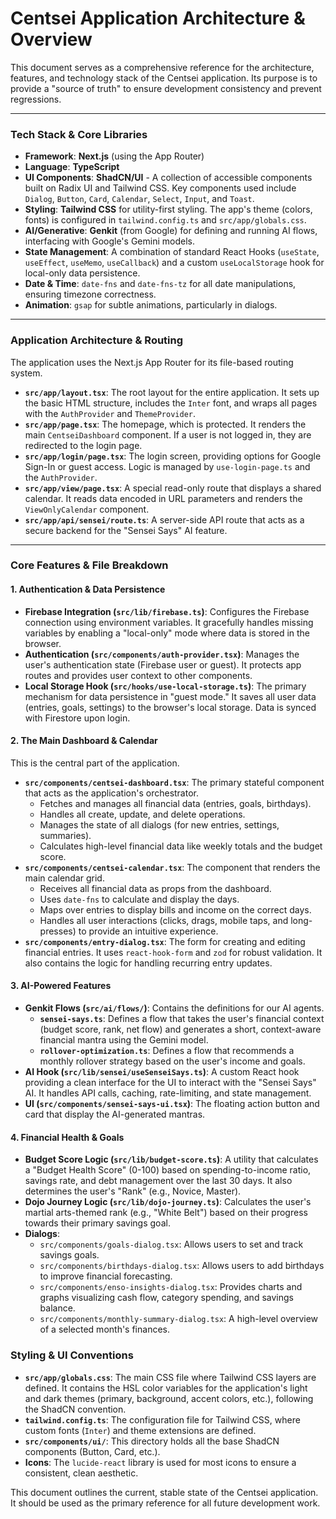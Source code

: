 
# Centsei Application Architecture & Overview

This document serves as a comprehensive reference for the architecture, features, and technology stack of the Centsei application. Its purpose is to provide a "source of truth" to ensure development consistency and prevent regressions.

---

### Tech Stack & Core Libraries

*   **Framework**: **Next.js** (using the App Router)
*   **Language**: **TypeScript**
*   **UI Components**: **ShadCN/UI** - A collection of accessible components built on Radix UI and Tailwind CSS. Key components used include `Dialog`, `Button`, `Card`, `Calendar`, `Select`, `Input`, and `Toast`.
*   **Styling**: **Tailwind CSS** for utility-first styling. The app's theme (colors, fonts) is configured in `tailwind.config.ts` and `src/app/globals.css`.
*   **AI/Generative**: **Genkit** (from Google) for defining and running AI flows, interfacing with Google's Gemini models.
*   **State Management**: A combination of standard React Hooks (`useState`, `useEffect`, `useMemo`, `useCallback`) and a custom `useLocalStorage` hook for local-only data persistence.
*   **Date & Time**: `date-fns` and `date-fns-tz` for all date manipulations, ensuring timezone correctness.
*   **Animation**: `gsap` for subtle animations, particularly in dialogs.

---

### Application Architecture & Routing

The application uses the Next.js App Router for its file-based routing system.

*   **`src/app/layout.tsx`**: The root layout for the entire application. It sets up the basic HTML structure, includes the `Inter` font, and wraps all pages with the `AuthProvider` and `ThemeProvider`.
*   **`src/app/page.tsx`**: The homepage, which is protected. It renders the main `CentseiDashboard` component. If a user is not logged in, they are redirected to the login page.
*   **`src/app/login/page.tsx`**: The login screen, providing options for Google Sign-In or guest access. Logic is managed by `use-login-page.ts` and the `AuthProvider`.
*   **`src/app/view/page.tsx`**: A special read-only route that displays a shared calendar. It reads data encoded in URL parameters and renders the `ViewOnlyCalendar` component.
*   **`src/app/api/sensei/route.ts`**: A server-side API route that acts as a secure backend for the "Sensei Says" AI feature.

---

### Core Features & File Breakdown

#### 1. Authentication & Data Persistence

*   **Firebase Integration (`src/lib/firebase.ts`)**: Configures the Firebase connection using environment variables. It gracefully handles missing variables by enabling a "local-only" mode where data is stored in the browser.
*   **Authentication (`src/components/auth-provider.tsx`)**: Manages the user's authentication state (Firebase user or guest). It protects app routes and provides user context to other components.
*   **Local Storage Hook (`src/hooks/use-local-storage.ts`)**: The primary mechanism for data persistence in "guest mode." It saves all user data (entries, goals, settings) to the browser's local storage. Data is synced with Firestore upon login.

#### 2. The Main Dashboard & Calendar

This is the central part of the application.

*   **`src/components/centsei-dashboard.tsx`**: The primary stateful component that acts as the application's orchestrator.
    *   Fetches and manages all financial data (entries, goals, birthdays).
    *   Handles all create, update, and delete operations.
    *   Manages the state of all dialogs (for new entries, settings, summaries).
    *   Calculates high-level financial data like weekly totals and the budget score.
*   **`src/components/centsei-calendar.tsx`**: The component that renders the main calendar grid.
    *   Receives all financial data as props from the dashboard.
    *   Uses `date-fns` to calculate and display the days.
    *   Maps over entries to display bills and income on the correct days.
    *   Handles all user interactions (clicks, drags, mobile taps, and long-presses) to provide an intuitive experience.
*   **`src/components/entry-dialog.tsx`**: The form for creating and editing financial entries. It uses `react-hook-form` and `zod` for robust validation. It also contains the logic for handling recurring entry updates.

#### 3. AI-Powered Features

*   **Genkit Flows (`src/ai/flows/`)**: Contains the definitions for our AI agents.
    *   **`sensei-says.ts`**: Defines a flow that takes the user's financial context (budget score, rank, net flow) and generates a short, context-aware financial mantra using the Gemini model.
    *   **`rollover-optimization.ts`**: Defines a flow that recommends a monthly rollover strategy based on the user's income and goals.
*   **AI Hook (`src/lib/sensei/useSenseiSays.ts`)**: A custom React hook providing a clean interface for the UI to interact with the "Sensei Says" AI. It handles API calls, caching, rate-limiting, and state management.
*   **UI (`src/components/sensei-says-ui.tsx`)**: The floating action button and card that display the AI-generated mantras.

#### 4. Financial Health & Goals

*   **Budget Score Logic (`src/lib/budget-score.ts`)**: A utility that calculates a "Budget Health Score" (0-100) based on spending-to-income ratio, savings rate, and debt management over the last 30 days. It also determines the user's "Rank" (e.g., Novice, Master).
*   **Dojo Journey Logic (`src/lib/dojo-journey.ts`)**: Calculates the user's martial arts-themed rank (e.g., "White Belt") based on their progress towards their primary savings goal.
*   **Dialogs**:
    *   `src/components/goals-dialog.tsx`: Allows users to set and track savings goals.
    *   `src/components/birthdays-dialog.tsx`: Allows users to add birthdays to improve financial forecasting.
    *   `src/components/enso-insights-dialog.tsx`: Provides charts and graphs visualizing cash flow, category spending, and savings balance.
    *   `src/components/monthly-summary-dialog.tsx`: A high-level overview of a selected month's finances.

### Styling & UI Conventions

*   **`src/app/globals.css`**: The main CSS file where Tailwind CSS layers are defined. It contains the HSL color variables for the application's light and dark themes (primary, background, accent colors, etc.), following the ShadCN convention.
*   **`tailwind.config.ts`**: The configuration file for Tailwind CSS, where custom fonts (`Inter`) and theme extensions are defined.
*   **`src/components/ui/`**: This directory holds all the base ShadCN components (Button, Card, etc.).
*   **Icons**: The `lucide-react` library is used for most icons to ensure a consistent, clean aesthetic.

This document outlines the current, stable state of the Centsei application. It should be used as the primary reference for all future development work.
